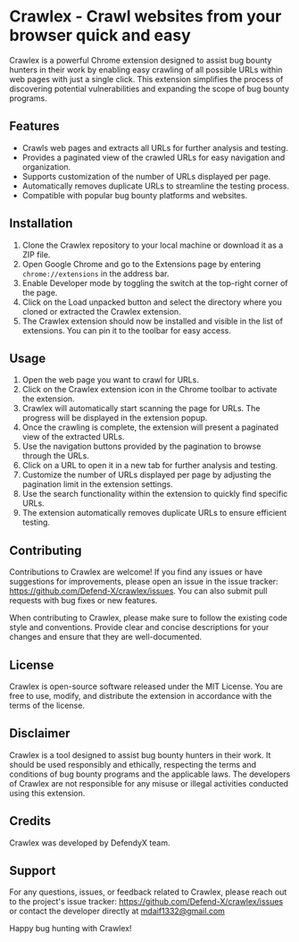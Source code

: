 # Crawlex - Crawl websites from your browser quick and easy

Crawlex is a powerful Chrome extension designed to assist bug bounty hunters in their work by enabling easy crawling of all possible URLs within web pages with just a single click. This extension simplifies the process of discovering potential vulnerabilities and expanding the scope of bug bounty programs.

## Features

- Crawls web pages and extracts all URLs for further analysis and testing.
- Provides a paginated view of the crawled URLs for easy navigation and organization.
- Supports customization of the number of URLs displayed per page.
- Automatically removes duplicate URLs to streamline the testing process.
- Compatible with popular bug bounty platforms and websites.

## Installation

1. Clone the Crawlex repository to your local machine or download it as a ZIP file.
2. Open Google Chrome and go to the Extensions page by entering `chrome://extensions` in the address bar.
3. Enable Developer mode by toggling the switch at the top-right corner of the page.
4. Click on the Load unpacked button and select the directory where you cloned or extracted the Crawlex extension.
5. The Crawlex extension should now be installed and visible in the list of extensions. You can pin it to the toolbar for easy access.

## Usage

1. Open the web page you want to crawl for URLs.
2. Click on the Crawlex extension icon in the Chrome toolbar to activate the extension.
3. Crawlex will automatically start scanning the page for URLs. The progress will be displayed in the extension popup.
4. Once the crawling is complete, the extension will present a paginated view of the extracted URLs.
5. Use the navigation buttons provided by the pagination to browse through the URLs.
6. Click on a URL to open it in a new tab for further analysis and testing.
7. Customize the number of URLs displayed per page by adjusting the pagination limit in the extension settings.
8. Use the search functionality within the extension to quickly find specific URLs.
9. The extension automatically removes duplicate URLs to ensure efficient testing.

## Contributing

Contributions to Crawlex are welcome! If you find any issues or have suggestions for improvements, please open an issue in the issue tracker: https://github.com/Defend-X/crawlex/issues. You can also submit pull requests with bug fixes or new features.

When contributing to Crawlex, please make sure to follow the existing code style and conventions. Provide clear and concise descriptions for your changes and ensure that they are well-documented.

## License

Crawlex is open-source software released under the MIT License. You are free to use, modify, and distribute the extension in accordance with the terms of the license.

## Disclaimer

Crawlex is a tool designed to assist bug bounty hunters in their work. It should be used responsibly and ethically, respecting the terms and conditions of bug bounty programs and the applicable laws. The developers of Crawlex are not responsible for any misuse or illegal activities conducted using this extension.

## Credits

Crawlex was developed by DefendyX team.

## Support

For any questions, issues, or feedback related to Crawlex, please reach out to the project's issue tracker: https://github.com/Defend-X/crawlex/issues or contact the developer directly at mdaif1332@gmail.com

Happy bug hunting with Crawlex!
